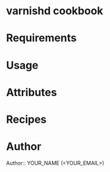 # varnishd cookbook

# Requirements

# Usage

# Attributes

# Recipes

# Author

Author:: YOUR_NAME (<YOUR_EMAIL>)
